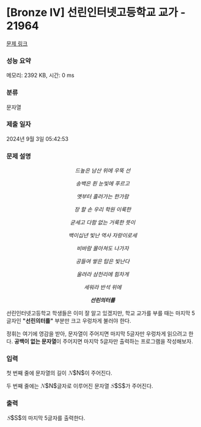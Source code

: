 # [Bronze IV] 선린인터넷고등학교 교가 - 21964 

[문제 링크](https://www.acmicpc.net/problem/21964) 

### 성능 요약

메모리: 2392 KB, 시간: 0 ms

### 분류

문자열

### 제출 일자

2024년 9월 3일 05:42:53

### 문제 설명

<p style="text-align: center;"><em>드높은 남산 위에 우뚝 선</em></p>

<p style="text-align: center;"><em>송백은 흰 눈빛에 푸르고</em></p>

<p style="text-align: center;"><em>옛부터 흘러가는 한가람</em></p>

<p style="text-align: center;"><em>장 할 손 우리 학원 이룩한</em></p>

<p style="text-align: center;"><em>굳세고 다함 없는 거룩한 뜻이</em></p>

<p style="text-align: center;"><em>백이십년 빛난 역사 자랑이로세</em></p>

<p style="text-align: center;"><em>비바람 몰아쳐도 나가자</em></p>

<p style="text-align: center;"><em>공들여 쌓은 탑은 빛난다</em></p>

<p style="text-align: center;"><em>울려라 삼천리에 힘차게</em></p>

<p style="text-align: center;"><em>세워라 반석 위에</em></p>

<p style="text-align: center;"><em><strong>선린의터를</strong></em></p>

<p>선린인터넷고등학교 학생들은 이미 잘 알고 있겠지만, 학교 교가를 부를 때는 마지막 5글자인 <strong>"선린의터를"</strong> 부분만 크고 우렁차게 불러야 한다.</p>

<p>정휘는 여기에 영감을 받아, 문자열이 주어지면 마지막 5글자만 우렁차게 읽으려고 한다. <strong>공백이 없는 문자열</strong>이 주어지면 마지막 5글자만 출력하는 프로그램을 작성해보자.</p>

### 입력 

 <p>첫 번째 줄에 문자열의 길이 <mjx-container class="MathJax" jax="CHTML" style="font-size: 109%; position: relative;"><mjx-math class="MJX-TEX" aria-hidden="true"><mjx-mi class="mjx-i"><mjx-c class="mjx-c1D441 TEX-I"></mjx-c></mjx-mi></mjx-math><mjx-assistive-mml unselectable="on" display="inline"><math xmlns="http://www.w3.org/1998/Math/MathML"><mi>N</mi></math></mjx-assistive-mml><span aria-hidden="true" class="no-mathjax mjx-copytext">$N$</span></mjx-container>이 주어진다.</p>

<p>두 번째 줄에는 <mjx-container class="MathJax" jax="CHTML" style="font-size: 109%; position: relative;"><mjx-math class="MJX-TEX" aria-hidden="true"><mjx-mi class="mjx-i"><mjx-c class="mjx-c1D441 TEX-I"></mjx-c></mjx-mi></mjx-math><mjx-assistive-mml unselectable="on" display="inline"><math xmlns="http://www.w3.org/1998/Math/MathML"><mi>N</mi></math></mjx-assistive-mml><span aria-hidden="true" class="no-mathjax mjx-copytext">$N$</span></mjx-container>글자로 이루어진 문자열 <mjx-container class="MathJax" jax="CHTML" style="font-size: 109%; position: relative;"><mjx-math class="MJX-TEX" aria-hidden="true"><mjx-mi class="mjx-i"><mjx-c class="mjx-c1D446 TEX-I"></mjx-c></mjx-mi></mjx-math><mjx-assistive-mml unselectable="on" display="inline"><math xmlns="http://www.w3.org/1998/Math/MathML"><mi>S</mi></math></mjx-assistive-mml><span aria-hidden="true" class="no-mathjax mjx-copytext">$S$</span></mjx-container>가 주어진다.</p>

### 출력 

 <p><mjx-container class="MathJax" jax="CHTML" style="font-size: 109%; position: relative;"> <mjx-math class="MJX-TEX" aria-hidden="true"><mjx-mi class="mjx-i"><mjx-c class="mjx-c1D446 TEX-I"></mjx-c></mjx-mi></mjx-math><mjx-assistive-mml unselectable="on" display="inline"><math xmlns="http://www.w3.org/1998/Math/MathML"><mi>S</mi></math></mjx-assistive-mml><span aria-hidden="true" class="no-mathjax mjx-copytext">$S$</span></mjx-container>의 마지막 5글자를 출력한다.</p>


